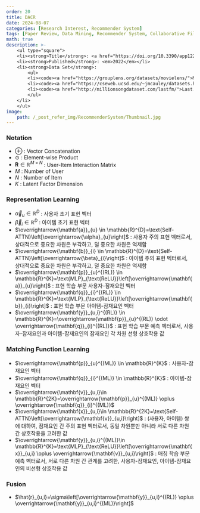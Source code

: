 ```yaml
---
order: 20
title: DACR
date: 2024-08-07
categories: [Research Interest, Recommender System]
tags: [Paper Review, Data Mining, Recommender System, Collaborative Filtering, Latent Factor Model, Deep Learning, Attention Mechanism]
math: true
description: >-
    <ul type="square">
    <li><strong>Title</strong>: <a href="https://doi.org/10.3390/app122010594"><code>Deep Collaborative Recommendation Algorithm Based on Attention Mechanism</code></a></li>
    <li><strong>Published</strong>: <em>2022</em></li>
    <li><strong>Data Set</strong>:
        <ul>
        <li><code><a href="https://grouplens.org/datasets/movielens/">MovieLens</a></code></li>
        <li><code><a href="https://cseweb.ucsd.edu/~jmcauley/datasets.html#amazon_reviews">Amazon(Music)</a></code></li>
        <li><code><a href="http://millionsongdataset.com/lastfm/">Last.fm</a></code></li>
        </ul>
    </li>
    </ul>
image:
    path: /_post_refer_img/RecommenderSystem/Thumbnail.jpg
---
```


### Notation

- $\oplus$ : Vector Concatenation
- $\odot$ : Element-wise Product
- $\mathbf{R} \in \mathbb{R}^{M\times N}$ : User-Item Interaction Matrix
- $M$ : Number of User
- $N$ : Number of Item
- $K$ : Latent Factor Dimension

### Representation Learning

- $\overrightarrow{\alpha}_{u} \in \mathbb{R}^{D}$ : 사용자 초기 표현 벡터
- $\overrightarrow{\beta}_{i} \in \mathbb{R}^{D}$ : 아이템 초기 표현 벡터
- $\overrightarrow{\mathbf{a}}_{u} \in \mathbb{R}^{D}=\text{Self-ATTN}\left[\overrightarrow{\alpha}_{u}\right]$ : 사용자 주의 표현 벡터로서, 상대적으로 중요한 차원은 부각하고, 덜 중요한 차원은 억제함
- $\overrightarrow{\mathbf{b}}_{i} \in \mathbb{R}^{D}=\text{Self-ATTN}\left[\overrightarrow{\beta}_{i}\right]$ : 아이템 주의 표현 벡터로서, 상대적으로 중요한 차원은 부각하고, 덜 중요한 차원은 억제함
- $\overrightarrow{\mathbf{p}}_{u}^{(RL)} \in \mathbb{R}^{K}=\text{MLP}_{\text{ReLU}}\left[\overrightarrow{\mathbf{a}}_{u}\right]$ : 표현 학습 부문 사용자-잠재요인 벡터
- $\overrightarrow{\mathbf{q}}_{i}^{(RL)} \in \mathbb{R}^{K}=\text{MLP}_{\text{ReLU}}\left[\overrightarrow{\mathbf{b}}_{i}\right]$ : 표현 학습 부문 아이템-잠재요인 벡터
- $\overrightarrow{\mathbf{y}}_{u,i}^{(RL)} \in \mathbb{R}^{K}=\overrightarrow{\mathbf{p}}_{u}^{(RL)} \odot \overrightarrow{\mathbf{q}}_{i}^{(RL)}$ : 표현 학습 부문 예측 벡터로서, 사용자-잠재요인과 아이템-잠재요인의 잠재요인 각 차원 선형 상호작용 값

### Matching Function Learning

- $\overrightarrow{\mathbf{p}}_{u}^{(ML)} \in \mathbb{R}^{K}$ : 사용자-잠재요인 벡터
- $\overrightarrow{\mathbf{q}}_{i}^{(ML)} \in \mathbb{R}^{K}$ : 아이템-잠재요인 벡터
- $\overrightarrow{\mathbf{v}}_{u,i}\in \mathbb{R}^{2K}=\overrightarrow{\mathbf{p}}_{u}^{(ML)} \oplus \overrightarrow{\mathbf{q}}_{i}^{(ML)}$
- $\overrightarrow{\mathbf{x}}_{u,i}\in \mathbb{R}^{2K}=\text{Self-ATTN}\left[\overrightarrow{\mathbf{v}}_{u,i}\right]$ : (사용자, 아이템) 쌍에 대하여, 잠재요인 간 주의 표현 벡터로서, 동일 차원뿐만 아니라 서로 다른 차원 간 상호작용을 고려한 값
- $\overrightarrow{\mathbf{y}}_{u,i}^{(ML)}\in \mathbb{R}^{K}=\text{MLP}_{\text{ReLU}}\left[\overrightarrow{\mathbf{x}}_{u,i} \oplus \overrightarrow{\mathbf{v}}_{u,i}\right]$ : 매칭 학습 부문 예측 벡터로서, 서로 다른 차원 간 관계를 고려한, 사용자-잠재요인, 아이템-잠재요인의 비선형 상호작용 값

### Fusion

- $\hat{r}_{u,i}=\sigma\left[\overrightarrow{\mathbf{y}}_{u,i}^{(RL)} \oplus \overrightarrow{\mathbf{y}}_{u,i}^{(ML)}\right]$